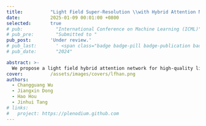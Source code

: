 ```yaml
---
title:          "Light Field Super-Resolution \\with Hybrid Attention Network"
date:           2025-01-09 00:01:00 +0800
selected:       true
# pub:            "International Conference on Machine Learning (ICML)"
# pub_pre:        "Submitted to "
pub_post:       'Under review.'
# pub_last:       ' <span class="badge badge-pill badge-publication badge-success">Spotlight</span>'
# pub_date:       "2024"

abstract: >-
  We propose a light field hybrid attention network for high-quality light field image super-resolution, which exploits not only the domain-specific information within the spatial/angular domain but also the spatial-angular correlation across domains.
cover:          /assets/images/covers/lfhan.png
authors:
  - Changguang Wu
  - Jiangxin Dong
  - Hao Hou
  - Jinhui Tang
# links:
#   project: https://plenodium.github.com
---
```

